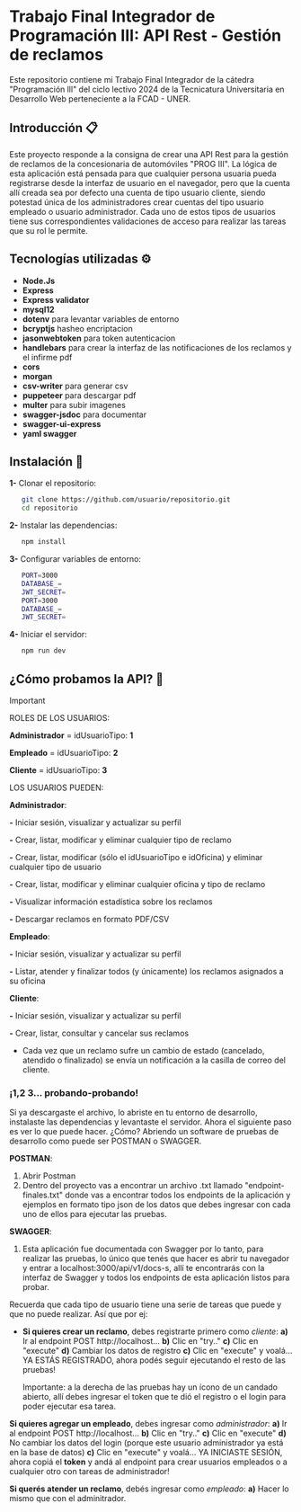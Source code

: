 # Trabajo Final Integrador de Programación III: API Rest - Gestión de reclamos 

Este repositorio contiene mi Trabajo Final Integrador de la cátedra "Programación lll" del ciclo lectivo 2024 de la Tecnicatura Universitaria en Desarrollo Web perteneciente a la FCAD - UNER.


## Introducción 📋
Este proyecto responde a la consigna de crear una API Rest para la gestión de reclamos de la concesionaria de automóviles "PROG III". La lógica de esta aplicación está pensada para que cualquier persona usuaria pueda registrarse desde la interfaz de usuario en el navegador, pero que la cuenta allí creada sea por defecto una cuenta de tipo usuario cliente, siendo potestad única de los administradores crear cuentas del tipo usuario empleado o usuario administrador. Cada uno de estos tipos de usuarios tiene sus correspondientes validaciones de acceso para realizar las tareas que su rol le permite.


## Tecnologías utilizadas ⚙️

- **Node.Js**
- **Express**
- **Express validator**
- **mysql12**
- **dotenv** para levantar variables de entorno
- **bcryptjs** hasheo encriptacion
- **jasonwebtoken** para token autenticacion
- **handlebars** para crear la interfaz de las notificaciones de los reclamos y el infirme pdf
- **cors**
- **morgan**
- **csv-writer** para generar csv
- **puppeteer** para descargar pdf
- **multer** para subir imagenes
- **swagger-jsdoc** para documentar
- **swagger-ui-express**
- **yaml swagger**


## Instalación 🔧

**1-** Clonar el repositorio:
```bash
   git clone https://github.com/usuario/repositorio.git
   cd repositorio
```

**2-** Instalar las dependencias:
```bash
   npm install
```

**3-** Configurar variables de entorno:
```bash
   PORT=3000
   DATABASE_=
   JWT_SECRET=
   PORT=3000
   DATABASE_=
   JWT_SECRET=
```

**4-** Iniciar el servidor:
```bash
   npm run dev
```


## ¿Cómo probamos la API? 🚀
> [!IMPORTANT]
> ROLES DE LOS USUARIOS:
> 
> **Administrador** = idUsuarioTipo: **1**
> 
> **Empleado** = idUsuarioTipo: **2**
> 
> **Cliente** = idUsuarioTipo: **3**
> 




LOS USUARIOS PUEDEN:

**Administrador**: 

**-** Iniciar sesión, visualizar y actualizar su perfil

**-** Crear, listar, modificar y eliminar cualquier tipo de reclamo

**-** Crear, listar, modificar (sólo el idUsuarioTipo e idOficina) y eliminar cualquier tipo de usuario

**-** Crear, listar, modificar y eliminar cualquier oficina y tipo de reclamo

**-** Visualizar información estadística sobre los reclamos

**-** Descargar reclamos en formato PDF/CSV


**Empleado**: 

**-** Iniciar sesión, visualizar y actualizar su perfil

**-** Listar, atender y finalizar todos (y únicamente) los reclamos asignados a su oficina


**Cliente**: 

**-** Iniciar sesión, visualizar y actualizar su perfil

**-** Crear, listar, consultar y cancelar sus reclamos

* Cada vez que un reclamo sufre un cambio de estado (cancelado, atendido o finalizado) se envía un notificación a la casilla de correo del cliente.

### ¡1,2 3... probando-probando!
Si ya descargaste el archivo, lo abriste en tu entorno de desarrollo, instalaste las dependencias y levantaste el servidor. Ahora el siguiente paso es ver lo que puede hacer. ¿Cómo? Abriendo un software de pruebas de desarrollo como puede ser POSTMAN o SWAGGER. 

**POSTMAN**: 
1) Abrir Postman
2) Dentro del proyecto vas a encontrar un archivo .txt llamado "endpoint-finales.txt" donde vas a encontrar todos los endpoints de la aplicación y ejemplos en formato tipo json de los datos que debes ingresar con cada uno de ellos para ejecutar las pruebas.

**SWAGGER**:
1) Esta aplicación fue documentada con Swagger por lo tanto, para realizar las pruebas, lo único que tenés que hacer es abrir tu navegador y entrar a localhost:3000/api/v1/docs-s, allí te encontrarás con la interfaz de Swagger y todos los endpoints de esta aplicación listos para probar.

Recuerda que cada tipo de usuario tiene una serie de tareas que puede y que no puede realizar. Así que por ej:

- **Si quieres crear un reclamo**, debes registrarte primero como *cliente*:
  **a)** Ir al endpoint POST http://localhost...
  **b)** Clic en "try.."
  **c)** Clic en "execute"
  **d)** Cambiar los datos de registro
  **c)** Clic en "execute"
                           y voalá... YA ESTÁS REGISTRADO, ahora podés seguir ejecutando el resto de las pruebas!

  Importante: a la derecha de las pruebas hay un ícono de un candado abierto, allí debes ingresar el token que te dió el registro o el login para poder ejecutar esa tarea.

**Si quieres agregar un empleado**, debes ingresar como *administrador*:
  **a)** Ir al endpoint POST http://localhost...
  **b)** Clic en "try.."
  **c)** Clic en "execute"
  **d)** No cambiar los datos del login (porque este usuario administrador ya está en la base de datos)
  **c)** Clic en "execute"
                           y voalá... YA INICIASTE SESIÓN, ahora copiá el **token** y andá al endpoint para crear usuarios empleados o a cualquier otro con tareas de administrador!

**Si querés atender un reclamo**, debés ingresar como *empleado*:
**a)** Hacer lo mismo que con el adminitrador.

